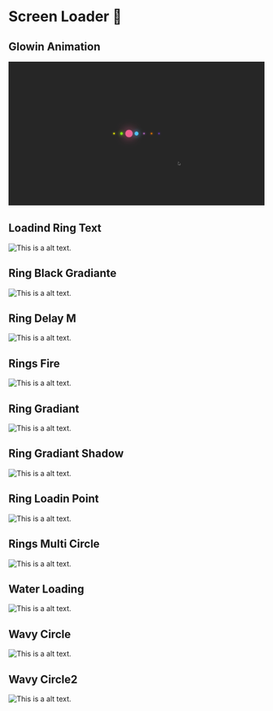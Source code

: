 # Screen Loader :rocket:

## Glowin Animation

![This is a alt text.](uno.png)

## Loadind Ring Text

![This is a alt text.](https://lh3.googleusercontent.com/JUSmrOmuP6ALFw7vFcLpZieNt0iP8F027ezWuWhi0OId93MV63clEeuevWy5xKRfCfEjWC112TXoVbOG1CXiQ79Bv90MBE1prq4LJ2nLtBBozMi5CEedhXyHE_uAVbqGbWzvmlHWASaPhd7ZdOz4VI_vizMuI82n054e2Vfp_AydNq12iJbvCYMYvk_YXrt9T5iRKxHHziDW_Tt8CF6AwxXnUxUjL3DVqVDfoee0JlM_KnGu0lSDCfMVLMYG2NxERCzp-x1LxzKLNHwjDVYUevABc-xR4fy9xFSkfHmnORjgU8WmSWCOPKikS0yH0qheh8OUQ5gXEUloLYYNsXhGODUjcQ9k6ajU3PrNkIxg2l12_fF3UlCOszA14J6tPvdwvrT0J9EJ_Yd-mblmOElD2hv3T7h_9CN4BU0fJNUlsyad8AYtpgPasC4P_yCNBZSL2IM5typX1aFnjPej6QJNy9YVZRgx-DV-0x1vjQoINsHXPAYrPjPZ4n5aur6eD7ecJqNsEjpmOsw48PUbomqSg457GpIOlGDBppwlQ9WRTuW_1GE827x_eH7-imJ_C1VYwppiLDVaaB-SEbd0hJk8lYDkil5yQdhJtluLyBMONPT-HEjfokxtNIsshCPuk3D5b60_KTEOIBsb33ipbZldJor-Z_YwoR2XQCg1NIKLcM8dTYQz34OHjzZpEiHb=w1189-h668-no?authuser=0)

## Ring Black Gradiante

![This is a alt text.](https://lh3.googleusercontent.com/owk4FrjpQXQluGgmINITlZ8sIR4O0q7dEjHZ3xjXyh1xp5Hlv6BIlv6GsOWNx0MxQLNOlK47HGIdGof7KXdE_yyWyV1GRQNLdRy5r0W2Aj3rmdWq1hfEPnOjG5s5yo-7RM3lk5TaDj2uwNy-ZLfTsAByv3wtVwM8aHBhzcf0IA0z6j6QAmQUgngH_BnOq3L3A22WGkM_sliOMRIqBGcgmjnpw5Agz0Bt1QZApyLI_44uBhvMn7Fx-5HGmRrpjaiyxnbCxNF74Kb0iw8kZSMX0gWLnfLLMNYiI-wR2gv8sp_BqlFQS-0ZZgUXH1RLrGD5_wWazkBNnUPmpVox699GyVANwffo9F8FG98SsbK5W2A6_NY6wCuZ9Zg_RCW1yyGf3ISZA8WyM5VAdB65AUR2NAX4z1uzmh_Z3x-o9u5HirKLmgguEg9q8lPWYAK6a0jveYoigfEji6QogzknQNZ9Y_L4CnXhFpzrxouSVJeDd_DpV8wWT9BFYT5xweFy0NIaD7LskWtslIhVbOeRLlMaWlg-ho4m4W4MvDYKxAqhH6gPCGhAMCPUuZdLhRb2vm8a5NwqsJzTdRAhrmt8YSgyF78Qt_NB5F_RMkCTJWD52mmr_WqaZaVVX9zhjjyF-rwyQ04WZM-sG4wdN0xxrjMmiyB-xZoQ4Tw5k_bE50KJ1LjSfullyj8B6QhpspBI=w1189-h668-no?authuser=0)

## Ring Delay M

![This is a alt text.](https://lh3.googleusercontent.com/MJxOT9hLmNSfStU68WcxbZpXSrRvj6q98iHGAwNa5iD62G8gde9kohriNZSEWFDSvJukOXza_QvAPw3k_kV_Ih-e5PE5PCCRa72JViZShb1QpxiA_yo2QghuwdMGl0eIGb_0ZbEGuiKcCBTauBdlFZNaq3n9qZ-hOsDKarpjBySYjg9tsuGyee0RfG4Ct4K0itgtjBV0J4LNfaFBpifUWzSGwDJHhYUSCtNK8T8Uc66bsksaFWdQUEcG1ohQ5_zHAGFdx0GldJz6d81tnwU9uvZbeJuRJawH4wfZdmxzLge3wc-UWDX4CrlxlUguWGcXSKn3-vcl78uBa_EDiyp3jRbrlZs_jeETpvhAIX6B60Ifv_iWFYkuhRMbomtzvsJnI_8QLJtR5yQADd8ad0qtKOjG0EmS-Xl_79TnsKcVW3afwwXxXY4tmChOcHyVkHqnXO03QMwZoTQsyqfnLGbzkcqiK1zVZ41jLA987w8oeaZ-iKb-VfcfGDE1uIECPG70vVvVW-He7Rf3im9HdUZ9Y2FDxHBCh5hb_TYK8izQgnKCVXZo9QpNO84jDjlejjU70-9DGkNBDPxmRpWqqVRZ8fPiRbdusJ5aCU2BAO7Ckb_p88nP-EcdRmfxH23OnTkEiQZapkn0etMXxUPozp0xIo7l2BBID-nu7swx6O7yOoO2LHNvnK6Is2zUFS-e=w1189-h668-no?authuser=0)

## Rings Fire

![This is a alt text.](https://lh3.googleusercontent.com/QO-eqlAl6fhR_BBGV0uWLblCz6zCpZF_hMAFdQVpBGhfamvOOx4gmm0kNq2t7n_AtgsEI1Wr61-BPKYYLD9Npb9NReKFjx0KUMAmehtqIBpwGj_sAJGwvGPZ7wBk4vC7JYeuG8gEu_O2zNToaE2MIOcY8kPp68Tu2bgHEczwMsG3aUAWXNPa9g-NQ7D0Vs73QkuW2cJLaSsfKTtptLc_XgN2xP_1K3a_W-NQdJweUDBlE0LoBtqUdrwNbHNnFx4DJHfSEBtP0VavGihfaq3b7mZRLLWvK0mJWN2yVGCQGr2397mM1kDH8lAfAMa1MoUzGNdQeaAJOcoylVYmx5GR7Zn8VLJsOsTrobGIDfm2hOJFgkOYvPXHGDcx06EDZM1l2aMR5MTZU9OGpSZDMVuwP7_Xr9YVqOeDQmySWg1KrSd_38v-PoI-zRmTqFjYhb3P3LjpO4V3XymnYB6jVTeeeL4F-gNAAIOBneIry1juxJVhNKDKOmPh-c2HqXSc6WsFKkGGErScO93TVdhMhS_JCZrYsv7VvaU7d_R9E0ERaivHh472qIHffMGAtdfVQtuaJKd5g9mffD_bdShcAYayLqzht9B0ZNB-yhfnsP2s2NuLZuYFoPSxuTiLZBEEhvWXo7D_td1OsEITsPwovHX9aGGdshvLbMFtDHS14_6XHnyAszYJao7RxP2F1u8w=w1189-h668-no?authuser=0)

## Ring Gradiant

![This is a alt text.](https://lh3.googleusercontent.com/8Dilz8aCiWysCi8O-Qeii7VrU7PUEzETTpm3Zl2wosO1897zWxkNTvcbc_7xrTXrNi6TtYkQkAKPHLtnUQgVeRSaM3DVbmisY03IsgwGHmPaRNdhkQYnGkQbC8rUX6rHDF3YtLJQR7yobilHYGGbim53rB2Yxr7W5-icmTrTeMmg27uoY947Ewlb0LkZ8r1fdsdZDJxZ-3rRGqFDYCtgszlHTp3Q165Ond6sCXoT1KcfGx7EqTU533MH7j04UO4ytUs3hIess-9C2r04-SZTIwKNf0fz6eWcSHY4xMnClB4HMH3qKiRb_lieZrTugeTu_lDUbk_IpJzzt5smvMj9ULGO1Mca-RLEqf3_kS_UgHj4ZM_y5wWhL2riFKxB1sUxRs_sNchSJMDyw7-O528sXhZQLTSageHSJocMx6Ami2tVDHuPKZkCYpyjDelHqv-IyeQjs356HdNoKRf24gcRAF1wrU0a6cpTZeEe8SMjNzc1xdMu6k4yFiniP-APCsVsSLqTXecfXAXE1QkiV26gbpAnZsWMD4TAZ7PAX8tgkx3wxJ13m0W0MQovvR8xq0EiUUKx_Eu-JnJ0M4Mw_XeNv51WPija7BbPac7h7GkWRaFCfdCxMJZE2S3NhLGsrLiVFJFLGJVXtfobc7So7Ip1x--xGIVDebA0itHJD0VR0wQZKMyAz9PdWrRmx3Sb=w1189-h668-no?authuser=0)

## Ring Gradiant Shadow

![This is a alt text.](https://lh3.googleusercontent.com/Pd6-Fw3WVyMH1vOuXKkLQwxIoxbq9HWxPAJ8ZVNgFsKL6OuagfyjOKEB6pcE5D10lm43iTocD-wgRpasU_cKWqbUq4vDWlVcBsHQgbJD9p7KSRdBg8XGv79chEI8YbZIdj2modhbulM9iBDf1QDrgKB7tiGcSdvGcL1FuAL2BCwSx6z9LKhYppxw0x8qrGk7QvBwnuG3W0eLZdX1A2dgoiVc52Nhv_amAsZDps_LGyqGH1lylan20Q8Sv4fu8NM_Fq9KJ5NzsoBaqGnHyyxcfUUU8Pa7tYz4OKtaqtRFaOEmGbwsDaRi6DgckhP2b7q4oWLTOJBvosi2N2S9aL3AVwtX2r1k6RGrcihJonLnvR-Js6hzukv9q_QDxTarNHDC4sZDtUFKYIpI0UkowcZtaoNVHWTlZJUKGFB0NQl73vBXqfn6cKNjs1kHTlBXCimsSl-KF1VOWcFFgcF37tLsOSrGz_mtiCKyJPHnSu07LYlXCNsRhWFWXeritdKzVoJycRxzrVOuz7q2j4OoyjwTdyyZq39Vt9xNl_ng0WzbGdP83iBOL1BCCNYxcY4FeLk0ThOh6DnDt94TW-v9uQLT6n-OGp1kRZ5Fb_K9pJIOtpk7kiKHaTQUkxUS62xVl0J9ZeDwzxV3ThE58eCOhv98kgRPiC8hllyrjYmAsDVO4p3_kVy3uslsVqFLSPsW=w1189-h668-no?authuser=0)

## Ring Loadin Point

![This is a alt text.](https://lh3.googleusercontent.com/yVRy-NFvq7Y9KdfLmoFNdVY4k6rvRxJniA9hJvw7GlZ5mrzzciS9QY3ekvOgJqw0KIrrpTHX7oObuMRFAtKyPm3k3al_AuR6y5gDnhQ7twf7ja09lWL1K1gJV3O2aO6TbJknXykQ0Oo4w4ZwcpaxJIKo0yFVz0Uo5TqQ4JA8Rh-WVOzsTgBiADFb7dDB-iA_RSpE3-ub2RsG7OA0VN61z85GhujlR_ZbfgkxW7ZYBkLMm4ISK5-skOtJwWkVeNvDe_R_UxYH2rsOng1gcyYvVYGqM2DCLjbDTW07VM7yHcr6BYm2SENqROTWGnvGt2HWvdBRGOYIpBfKZ4o0-94qhs7wlgU-MKd6edmhetnQmxc4bhx4ZJ2ksCYoYd7IBjqHLpRNsoLyuSSYabonOxNEzNApaiejSysVZyT3cJjL6DSZfpp95IqJPRQpxLFSjL8CTXGixVk2kS_cxV5iANslVZkS96bzJFyLC_PXt6Xu6lzBBmrwV4nwdBsaQykbanSv_evuLTYIhgiN2KZ_eNdPbHb040QK82ImpcVBfh80liiCJgiTvDbTHJS1SGvhmUv399JkwqTXD0PhJOGkOG46uJPg2GuKfErr8eVD-tJ1zO0YuphcaodjiVVReLcEdSobThUiYK5gC65tFauWh6-lFpwPToKc_JxWvT9MUZp5uM0p0Hm__c38oaC7uzy0=w1189-h668-no?authuser=0)

## Rings Multi Circle

![This is a alt text.](https://lh3.googleusercontent.com/TOUErkkB2DjRNOBSl0BZxcx6uyLqZtCtac6_vOShq_FmijF581Mivp1iJP4nnOYn-wnWQn_3D2JJmkmPH__FPQVtzzaqbdgzvJ10DlyoBZs-MEuOGuRx-13Eh2ubN4y_WwwFVbv6NS6k0reG2P9GvzZ5CN2F9W8c07xq9izFqz8tq6ErERNYIs5LKNxn-1wPl0riziX4X6-2ZveY65iWhbzDV41c1V_tra1wYMsMdwh_GdkThuVaPJkQOvpXfHvFArYlRic38OU2hrQxjwq9NNR6271-fH033TmnwpKIqTDJh-SjksvIF-edGGW5zDtObCfpwZOShIAe6KG7KuLlwsIQehKrNJy0Osespy_tTTwC3KGFE8zpVIZ9WRKVDvRg6B_d4EnnI33xrTmz7LA3e7x5yXzeaAY1A3mPwI-bPtB28PFd-YCmvkQnoUCieIzIwlZoyVqIJhw_yCoJr0H6KyRUMyzjxzKffyUEnK4f9Gb3SIgwKN5ohYYimEWGlw1a9brsuCGf1B6GRyNea78pPNym7x69-ChKl0eH7-EQFau9-LlJ8avdhIOUiCMf_mvBsQUguGAK7NKgvm7Lk-ekhpz0QeK8V-BFJDBYJRxTs9FuVR1jUu2nKukXVmmjQSgfnIkiIENYN2_MewisSyygyq0cPsRB-_Gf96q0bqrYlr9HuRytQxPLS0_mYfFP=w1189-h668-no?authuser=0)

## Water Loading 

![This is a alt text.](https://lh3.googleusercontent.com/PchwLIDaFf9BG1VT9zo_S8dU2R1xiPx7NzFXruSLf8do6EXD_7WGC8ZRSzIF0OV8O12WrjONNlrlzHPySreTb7e3fipw8o4be2JNemd_18_i176ZVbClNnNH-yqJY9bGlFjRlwRbJaRdbflpLaNTFtAdcMzSVrbJz-M4eZQPaIZ-jKS81dLQxz11b0USO-H71v1OOFfhCe-dlPX8RI6SoSXsDgSbb5ZriGCb8EEuSDBKpuPs2XfNoPen1ctPwRJqfJQ07k5bAFxNXGQ6vBeK-eHtaIHA5QlIEUohFmhxhFN0sM8h5IxwpE2l7h9JSVipNJ2tKenEYmfmaYx3X_bTxbbxKC5aRmuX4QO4WpVLTxEYThqP-GkTgX6YSr3lVkzmZf5y_80QBU1XbjqaVq6BSJeZI8LexxNfu8aNra7_hu-qofDBZzh_cmMAktnte7eieDscZWnswacW_l8ZSqIOTVzET9zfO12SeIxGpR7LE7XE7KP4MsJ4MSnc4HHJ_BLnNthCeqzynE_PKisM73XYVht6SOngYNrAXeK9R2NLrz_OEs1Ex_G2VypgvAq6VVtZifWmqEPcgQ_qXMiLO_JTzJLxcEjVtTwVFG7fLPVnrPC1y9vevtfennqU4_yUAjjENbZIeuM9EIvZnHKL7Dc4WS93XHJfpaJCDEZCTikJaBPWv4vujaqpAdhoOdOP=w1189-h668-no?authuser=0)

## Wavy Circle

![This is a alt text.](https://lh3.googleusercontent.com/jIk7FzHu9DM6Rgtr4KD4rZlp0DlGLNYZU_3gzIVz-mK77TVJ7ZFJbjNh-cmuBNjk4yOVk195e4M-GFPDlvXCvN0VJ8hVy19DeCYOPNrWozsfFwl7sFyj0cbqrDGAjOPBva9utKR2oO5bhZgC8KWN10i-ajblnsURVxlbD7vVHUHf40xIxbea_f9vbRHrRP7XCTuZe0UzDGEe5KLquNOBQOqaNwhk8NVv5gItRtQIvEmEkTRFnGyO9OS1_3lWLJGgyEjP4rCG_oG4sR7RCs9_5uyab3gEXU7t8wqCwlVqDqtoXPwaj-QJIbSclLRKDXJWzBYkKHE32NpqyqRWeMx-s_6bHiedBhcLEoRn-uaEbv3240eRZnhRvFxXj4mrQnJTb52Jd5bS6WKLkz54VeGnAs-OlqiA_f7yoRbyITitwWHj_nTRS9p-I63ZoG5rutQpXISv9ATWvKH9ubWu7lCwS83kQe3nbtBWYNOQqGWLEtqAjN4Y-JsQ0pfd8kR85PCo7mdaVZ-LtPT_gtYHbapovcTUQRPgmjDKqjuCjCcYlcaoIytAE6PTEXJ4q6dAqyw668k0CHUx9krDgoioqCxLuXe4BZ1saLnbSmYpqfuNMqWVAEh2FanhvxGK9sCQNBPz594uSsZW9TDxy6MIumFFqt4ASaIhnn8rH0xhih6TYsiZw5cqeWB3TTMvIvAW=w1189-h668-no?authuser=0)

## Wavy Circle2

![This is a alt text.](https://lh3.googleusercontent.com/BidKRwN2ryHkgXijBRNn6vN2NH-wh6sPi6gLkVdhsH0egTRkoPekRyISd819ebmy7DSFFKqBdctywX0Jsqxj6RqN-lQuqpaJI1CyAUOk-yiWS4XxbxtwMc25PEDSa0kqKjsANZTx3ANsY4I577dnMkw2WYyA2d2XMi8gZ38RNqZk10Z2H1xb7V_II7yeVQ-cGPiYeWvO5R4l0dW3ALPY9WP8LEmctwDMMTj5_arGO_PezxUXYttqY84jQwSfrkf0lHozMenU7J4B8DEMDM5KabfBywzrwqd9esogAne26WDUbj4Ql-HI1tVkAs5yQh42zwfiAF8wHk4O7AylVsIGW0sI1l_Mf4FJPM-9riJkBE3Psq-M55bKW0UGXTf4mFceZEiPASO_mw6K_W7edMUeA0J5DZNiyzSXO9C76gOF7WEEVM2ktzLIhifwbZpWPbhSm-MY99BCD18NDFRTiIuji2-3mWYOotVUHkBBPrU19w37cEULHrZ_IUjPzg31uLLFOsfE9pRbP6D6uji_2l6HB7iZ4WlEVCWmAvGQ5kb0lnDIdlDRV3FtTmL41ypAGNHpHOIEs3DHSFRfjOA1UinJdTNsqq01oVbhFLc542SOka0gkOi43YPG6Ml5REGzP0KdKXP2FzNwnNKccFvBqdX_O83NJem4ar2bEe1gOHrbiHDhZP3y62BCAPGwaLM7=w1189-h668-no?authuser=0)
